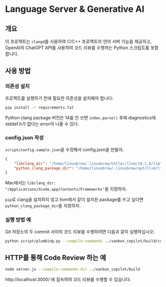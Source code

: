 # Language Server & Generative AI

## 개요
이 프로젝트는 `clangd`를 사용하여 C/C++ 프로젝트의 언어 서버 기능을 제공하고, OpenAI의 ChatGPT API를 사용하여 코드 리뷰를 수행하는 Python 스크립트를 포함합니다.

## 사용 방법

### 의존성 설치
프로젝트를 실행하기 전에 필요한 의존성을 설치해야 합니다:
```sh
pip install -r requirements.txt
```

Python clang package 버전은 14를 안 쓰면 `index.parse()` 후에 diagnostics에 stddef.h가 없다는 error이 나올 수 있다.

### config.json 작성

`script/config.sample.json`을 수정해서 config.json을 만들자.
```json
{
    "libclang_dir": "/home/linuxbrew/.linuxbrew/Cellar/llvm/18.1.8/lib",
    "python_clang_package_dir": "/home/linuxbrew/.linuxbrew/opt/llvm/lib/python3.12/site-packages"
}
```

Mac에서는 `libclang_dir: "/Applications/Xcode.app/Contents/Frameworks"`을 지정하자.

`pip`로 clang을 설치하지 않고 llvm에서 같이 설치된 package를 쓰고 싶다면 `python_clang_package_dir`을 지정하자.


### 실행 방법 예

Git 저장소의 두 commit 사이의 코드 리뷰를 수행하려면 다음과 같이 실행하십시오:

```sh
python script/plumbing.py --compile-commands ../sanbox_copilot/build/compile_commands.json --rootdir ../sanbox_copilot/ --commit1 8aee~1 --commit2 8aee
```

## HTTP를 통해 Code Review 하는 예

```sh
node server.js --compile-commands-dir ../sanbox_copilot/build
```

http://localhost:3000/ 에 접속하여 코드 리뷰를 수행할 수 있습니다.


<!--
vim:nospell
-->

